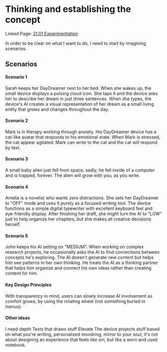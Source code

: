 # Thinking and establishing the concept

Linked Page: [21.01 Experimentation](21%20Paper%20Prototypes/21.01%20Experimentation.md)

In order to be clear on what I want to do, I need to start by imagining scenarios.

## Scenarios
#### Scenario 1
Sarah keeps her DayDreamer next to her bed.
When she wakes up, the small device displays a pulsing cloud icon.
She taps it and the device asks her to describe her dream in just three sentences.
When she types, the device's AI creates a visual representation of her dream as a small living entity that grows and changes throughout the day.

#### Scenario 2
Mark is in therapy working through anxiety.
His DayDreamer device has a cat-like avatar that responds to his emotional state.
When Mark is stressed, the cat appear agitated. Mark can write to the cat and the cat will respond by text.

#### Scenario 3
A small baby alien just fell from space, sadly, he fell inside of a computer and is trapped, forever.
The alien will grow with you, as you write.

#### Scenario 4
Amelia is a novelist who wants zero distractions.
She sets her DayDreamer to "OFF" mode and uses it purely as a focused writing tool.
The device functions as a simple digital typewriter with excellent keyboard feel and eye-friendly display.
After finishing her draft, she might turn the AI to "LOW" just to help organize her chapters, but she makes all creative decisions herself.

#### Scenario 5
John keeps his AI setting on "MEDIUM".
When working on complex research projects, he occasionally asks the AI to find connections between concepts he's exploring.
The AI doesn't generate new content but helps him see patterns in her own thinking.
He treats the AI as a thinking partner that helps him organize and connect his own ideas rather than creating content for him.

#### Key Design Principles
With transparency in mind, users can slowly increase AI involvement as comfort grows, by using the rotating wheel (not something buried in menus).

#### Other ideas
I need depth
Texts that draws stuff
Elevate
The device projects stuff based on what you're writing, personalized moodring, mirror to your soul, 
it's not about designing an experience that feels like siri, but like a worn and used notebook.